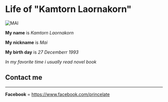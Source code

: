 # Life of "Kamtorn Laornakorn"
![MAI](https://scontent-b-sin.xx.fbcdn.net/hphotos-xpa1/v/t1.0-9/1551514_978425752202767_7094705096759231715_n.jpg?oh=38db25bca6688a48b2e51cc8d9a8ad46&oe=55217C5D)

**My name** is _Kamtorn Laornakorn_

**My nickname** is _Mai_

**My birth day** is _27 Decemberr 1993_

_In my favorite time i usually read novel book_


## Contact me ##
-----
**Facebook** = <https://www.facebook.com/princelate>
